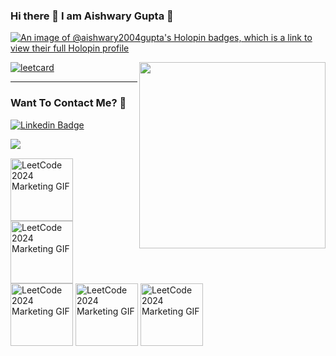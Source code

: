 ### Hi there 👋 I am Aishwary Gupta 🙋 

<!--
**Aishwary2004Gupta/Aishwary2004Gupta** is a ✨ _special_ ✨ repository because its `README.md` (this file) appears on your GitHub profile.
Here are some ideas to get you started:

- 🔭 I’m currently working on ...
- 🌱 I’m currently learning ...
- 👯 I’m looking to collaborate on ...
- 🤔 I’m looking for help with ...
- 💬 Ask me about ...
- 📫 How to reach me: ...
- 😄 Pronouns: ...
- ⚡ Fun fact: ...
-->


[![An image of @aishwary2004gupta's Holopin badges, which is a link to view their full Holopin profile](https://holopin.me/aishwary2004gupta)](https://holopin.io/@aishwary2004gupta)

[<img align="right" width="298" src="https://leetcode-badge-showcase.vercel.app/api?username=Aishwary2004Gupta&theme=dark&filter=daily&border=border&animated=false"/>](https://leetcode.com/u/Aishwary2004Gupta/) 

[![leetcard](https://leetcard.jacoblin.cool/Aishwary2004Gupta?ext=heatmap)](https://leetcode.com/u/Aishwary2004Gupta/) 

---
### Want To Contact Me? 📱

[![Linkedin Badge](https://img.shields.io/badge/in-Aishwary_Gupta-blue?style=plastic&logo=LinkedIn&logoColor=white&link=https://www.linkedin.com/in/aishwary-gupta-/)](https://www.linkedin.com/in/aishwary-gupta-/)


[<img align="left" src="https://github.com/user-attachments/assets/232abce3-1bfd-4708-9e29-5b1ec5caf24c">](https://aishwarygupta.hashnode.dev/?source=top_nav_blog_home) 

$~$


<img width="100" src="https://assets.leetcode.com/static_assets/marketing/2024.gif" alt="LeetCode 2024 Marketing GIF">  <img width="100" src="https://assets.leetcode.com/static_assets/marketing/2024-200.gif" alt="LeetCode 2024 Marketing GIF">
<img width="100" src="https://assets.leetcode.com/static_assets/marketing/365_new.gif" alt="LeetCode 2024 Marketing GIF">
<img width="100" src="https://assets.leetcode.com/static_assets/marketing/2024-100-new.gif" alt="LeetCode 2024 Marketing GIF">
<img width="100" src="https://assets.leetcode.com/static_assets/marketing/2024-50.gif" alt="LeetCode 2024 Marketing GIF">


